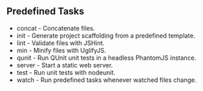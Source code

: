 ## Predefined Tasks

- concat - Concatenate files.
- init - Generate project scaffolding from a predefined template.
- lint - Validate files with JSHint.
- min - Minify files with UglifyJS.
- qunit - Run QUnit unit tests in a headless PhantomJS instance.
- server - Start a static web server.
- test - Run unit tests with nodeunit.
- watch - Run predefined tasks whenever watched files change.
